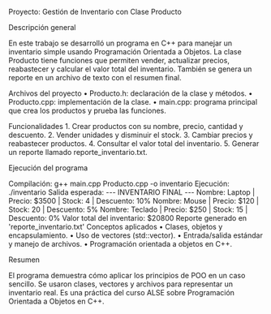 Proyecto: Gestión de Inventario con Clase Producto

Descripción general

En este trabajo se desarrolló un programa en C++ para manejar un inventario simple usando Programación Orientada a Objetos.
La clase Producto tiene funciones que permiten vender, actualizar precios, reabastecer y calcular el valor total del inventario.
También se genera un reporte en un archivo de texto con el resumen final.

Archivos del proyecto
	•	Producto.h: declaración de la clase y métodos.
	•	Producto.cpp: implementación de la clase.
	•	main.cpp: programa principal que crea los productos y prueba las funciones.

Funcionalidades
	1.	Crear productos con su nombre, precio, cantidad y descuento.
	2.	Vender unidades y disminuir el stock.
	3.	Cambiar precios y reabastecer productos.
	4.	Consultar el valor total del inventario.
	5.	Generar un reporte llamado reporte_inventario.txt.

Ejecución del programa

Compilación:
g++ main.cpp Producto.cpp -o inventario
Ejecución:
./inventario
Salida esperada:
--- INVENTARIO FINAL ---
Nombre: Laptop | Precio: $3500 | Stock: 4 | Descuento: 10%
Nombre: Mouse | Precio: $120 | Stock: 20 | Descuento: 5%
Nombre: Teclado | Precio: $250 | Stock: 15 | Descuento: 0%
Valor total del inventario: $20800
Reporte generado en 'reporte_inventario.txt'
Conceptos aplicados
	•	Clases, objetos y encapsulamiento.
	•	Uso de vectores (std::vector).
	•	Entrada/salida estándar y manejo de archivos.
	•	Programación orientada a objetos en C++.

Resumen

El programa demuestra cómo aplicar los principios de POO en un caso sencillo.
Se usaron clases, vectores y archivos para representar un inventario real.
Es una práctica del curso ALSE sobre Programación Orientada a Objetos en C++.

